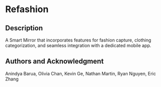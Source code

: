 # Refashion

## Description
A Smart Mirror that incorporates features for fashion capture, clothing categorization, and seamless integration with a dedicated mobile app.

## Authors and Acknowledgment
Anindya Barua, Olivia Chan, Kevin Ge, Nathan Martin, Ryan Nguyen, Eric Zhang
